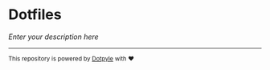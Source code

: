 # Dotfiles

*Enter your description here*

<hr/><sub>This repository is powered by <a href="https://github.com/jorgebodega/dotpyle">Dotpyle</a> with ❤️</sub>
